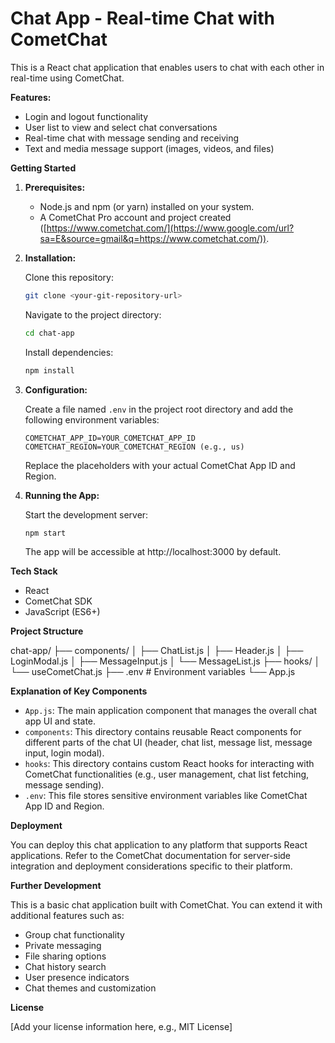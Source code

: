 # Chat App - Real-time Chat with CometChat

This is a React chat application that enables users to chat with each other in real-time using CometChat.

**Features:**

* Login and logout functionality
* User list to view and select chat conversations
* Real-time chat with message sending and receiving
* Text and media message support (images, videos, and files)

**Getting Started**

1.  **Prerequisites:**

    * Node.js and npm (or yarn) installed on your system.
    * A CometChat Pro account and project created ([https://www.cometchat.com/](https://www.google.com/url?sa=E&source=gmail&q=https://www.cometchat.com/)).

2.  **Installation:**

    Clone this repository:

    ```bash
    git clone <your-git-repository-url>
    ```

    Navigate to the project directory:

    ```bash
    cd chat-app
    ```

    Install dependencies:

    ```bash
    npm install
    ```

3.  **Configuration:**

    Create a file named `.env` in the project root directory and add the following environment variables:

    ```
    COMETCHAT_APP_ID=YOUR_COMETCHAT_APP_ID
    COMETCHAT_REGION=YOUR_COMETCHAT_REGION (e.g., us)
    ```

    Replace the placeholders with your actual CometChat App ID and Region.

4.  **Running the App:**

    Start the development server:

    ```bash
    npm start
    ```

    The app will be accessible at http://localhost:3000 by default.

**Tech Stack**

* React
* CometChat SDK
* JavaScript (ES6+)

**Project Structure**

chat-app/
├── components/
│   ├── ChatList.js
│   ├── Header.js
│   ├── LoginModal.js
│   ├── MessageInput.js
│   └── MessageList.js
├── hooks/
│   └── useCometChat.js
├── .env  # Environment variables
└── App.js


**Explanation of Key Components**

* `App.js`: The main application component that manages the overall chat app UI and state.
* `components`: This directory contains reusable React components for different parts of the chat UI (header, chat list, message list, message input, login modal).
* `hooks`: This directory contains custom React hooks for interacting with CometChat functionalities (e.g., user management, chat list fetching, message sending).
* `.env`: This file stores sensitive environment variables like CometChat App ID and Region.

**Deployment**

You can deploy this chat application to any platform that supports React applications. Refer to the CometChat documentation for server-side integration and deployment considerations specific to their platform.

**Further Development**

This is a basic chat application built with CometChat. You can extend it with additional features such as:

* Group chat functionality
* Private messaging
* File sharing options
* Chat history search
* User presence indicators
* Chat themes and customization

**License**

[Add your license information here, e.g., MIT License]
